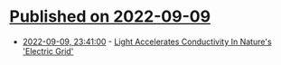 # [Published on 2022-09-09](index.md)

* [2022-09-09, 23:41:00](https://soylentnews.org/article.pl?sid=22/09/09/1114216&from=rss) - [Light Accelerates Conductivity In Nature's 'Electric Grid'](https://soylentnews.org/article.pl?sid=22/09/09/1114216&from=rss)
